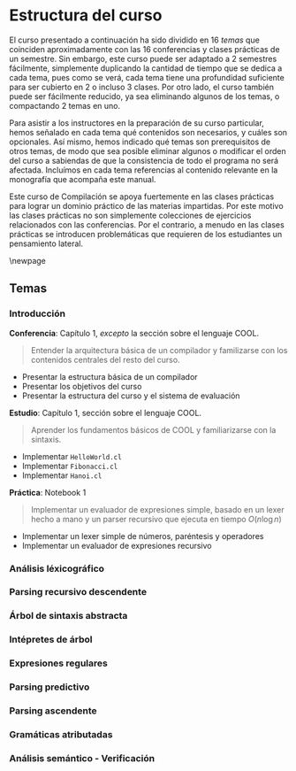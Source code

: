 # Estructura del curso

El curso presentado a continuación ha sido dividido en 16 _temas_ que coinciden
aproximadamente con las 16 conferencias y clases prácticas de un semestre.
Sin embargo, este curso puede ser adaptado a 2 semestres fácilmente, simplemente
duplicando la cantidad de tiempo que se dedica a cada tema, pues como se verá,
cada tema tiene una profundidad suficiente para ser cubierto en 2 o incluso 3
clases. Por otro lado, el curso también puede ser fácilmente reducido, ya sea eliminando
algunos de los temas, o compactando 2 temas en uno.

Para asistir a los instructores en la preparación de su curso particular, hemos
señalado en cada tema qué contenidos son necesarios, y cuáles son opcionales.
Así mismo, hemos indicado qué temas son prerequisitos de otros temas, de modo
que sea posible eliminar algunos o modificar el orden del curso a sabiendas de
que la consistencia de todo el programa no será afectada. Incluímos en cada tema
referencias al contenido relevante en la monografía que acompaña este manual.

Este curso de Compilación se apoya fuertemente en las clases prácticas para
lograr un dominio práctico de las materias impartidas. Por este motivo las
clases prácticas no son simplemente colecciones de ejercicios relacionados con
las conferencias. Por el contrario, a menudo en las clases prácticas se introducen
problemáticas que requieren de los estudiantes un pensamiento lateral.

\newpage

## Temas

### Introducción

**Conferencia**: Capítulo 1, *excepto* la sección sobre el lenguaje COOL.

> Entender la arquitectura básica de un compilador y familizarse con los
contenidos centrales del resto del curso.

- Presentar la estructura básica de un compilador
- Presentar los objetivos del curso
- Presentar la estructura del curso y el sistema de evaluación

**Estudio**: Capítulo 1, sección sobre el lenguaje COOL.

> Aprender los fundamentos básicos de COOL y familiarizarse con la sintaxis.

- Implementar `HelloWorld.cl`
- Implementar `Fibonacci.cl`
- Implementar `Hanoi.cl`

**Práctica**: Notebook 1

> Implementar un evaluador de expresiones simple, basado en un lexer hecho a mano
y un parser recursivo que ejecuta en tiempo $O(n \log n)$

- Implementar un lexer simple de números, paréntesis y operadores
- Implementar un evaluador de expresiones recursivo

### Análisis léxicográfico

### Parsing recursivo descendente

### Árbol de sintaxis abstracta

### Intépretes de árbol

### Expresiones regulares

### Parsing predictivo

### Parsing ascendente

### Gramáticas atributadas

### Análisis semántico - Verificación
